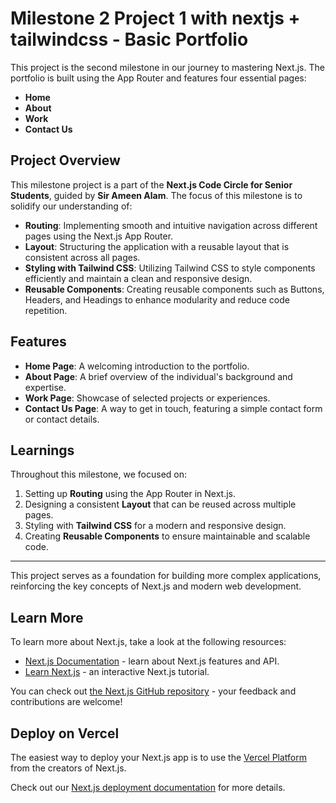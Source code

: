 # Milestone 2 Project 1 with nextjs + tailwindcss - Basic Portfolio

This project is the second milestone in our journey to mastering Next.js. The portfolio is built using the App Router and features four essential pages:

- **Home**
- **About**
- **Work**
- **Contact Us**

## Project Overview

This milestone project is a part of the **Next.js Code Circle for Senior Students**, guided by **Sir Ameen Alam**. The focus of this milestone is to solidify our understanding of:

- **Routing**: Implementing smooth and intuitive navigation across different pages using the Next.js App Router.
- **Layout**: Structuring the application with a reusable layout that is consistent across all pages.
- **Styling with Tailwind CSS**: Utilizing Tailwind CSS to style components efficiently and maintain a clean and responsive design.
- **Reusable Components**: Creating reusable components such as Buttons, Headers, and Headings to enhance modularity and reduce code repetition.

## Features

- **Home Page**: A welcoming introduction to the portfolio.
- **About Page**: A brief overview of the individual's background and expertise.
- **Work Page**: Showcase of selected projects or experiences.
- **Contact Us Page**: A way to get in touch, featuring a simple contact form or contact details.

## Learnings

Throughout this milestone, we focused on:

1. Setting up **Routing** using the App Router in Next.js.
2. Designing a consistent **Layout** that can be reused across multiple pages.
3. Styling with **Tailwind CSS** for a modern and responsive design.
4. Creating **Reusable Components** to ensure maintainable and scalable code.

---

This project serves as a foundation for building more complex applications, reinforcing the key concepts of Next.js and modern web development.

## Learn More

To learn more about Next.js, take a look at the following resources:

- [Next.js Documentation](https://nextjs.org/docs) - learn about Next.js features and API.
- [Learn Next.js](https://nextjs.org/learn) - an interactive Next.js tutorial.

You can check out [the Next.js GitHub repository](https://github.com/vercel/next.js/) - your feedback and contributions are welcome!

## Deploy on Vercel

The easiest way to deploy your Next.js app is to use the [Vercel Platform](https://vercel.com/new?utm_medium=default-template&filter=next.js&utm_source=create-next-app&utm_campaign=create-next-app-readme) from the creators of Next.js.

Check out our [Next.js deployment documentation](https://nextjs.org/docs/deployment) for more details.
